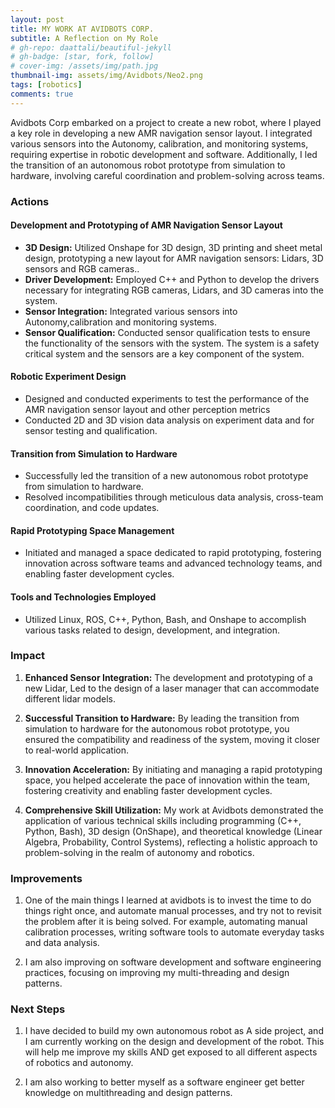 ```yaml
---
layout: post
title: MY WORK AT AVIDBOTS CORP.
subtitle: A Reflection on My Role
# gh-repo: daattali/beautiful-jekyll
# gh-badge: [star, fork, follow]
# cover-img: /assets/img/path.jpg
thumbnail-img: assets/img/Avidbots/Neo2.png
tags: [robotics]
comments: true
---
```

Avidbots Corp embarked on a project to create a new robot, where I played a key role in developing a new AMR navigation sensor layout. I integrated various sensors into the Autonomy, calibration, and monitoring systems, requiring expertise in robotic development and software. Additionally, I led the transition of an autonomous robot prototype from simulation to hardware, involving careful coordination and problem-solving across teams.

### Actions

#### Development and Prototyping of AMR Navigation Sensor Layout
- **3D Design:** Utilized Onshape for 3D design, 3D printing and sheet metal design, prototyping a new layout for AMR navigation sensors: Lidars, 3D sensors and RGB cameras..
- **Driver Development:** Employed C++ and Python to develop the drivers necessary for integrating RGB cameras, Lidars, and 3D cameras into the system. 
- **Sensor Integration:** Integrated various sensors into Autonomy,calibration and monitoring systems.
- **Sensor Qualification:** Conducted sensor qualification tests to ensure the functionality of the sensors with the system. The system is a safety critical system and the sensors are a key component of the system.

#### Robotic Experiment Design
- Designed and conducted experiments to test the performance of the AMR navigation sensor layout and other perception metrics
- Conducted 2D and 3D vision data analysis on experiment data and for sensor testing and qualification.

#### Transition from Simulation to Hardware
- Successfully led the transition of a new autonomous robot prototype from simulation to hardware.
- Resolved incompatibilities through meticulous data analysis, cross-team coordination, and code updates.

#### Rapid Prototyping Space Management
- Initiated and managed a space dedicated to rapid prototyping, fostering innovation across software teams and advanced technology teams, and enabling faster development cycles.

#### Tools and Technologies Employed
- Utilized Linux, ROS, C++, Python, Bash, and Onshape to accomplish various tasks related to design, development, and integration.

### Impact

1. **Enhanced Sensor Integration:** The development and prototyping of a new Lidar, Led to the design of a laser manager that can accommodate different lidar models. 

2. **Successful Transition to Hardware:** By leading the transition from simulation to hardware for the autonomous robot prototype, you ensured the compatibility and readiness of the system, moving it closer to real-world application.
   
3. **Innovation Acceleration:** By initiating and managing a rapid prototyping space, you helped accelerate the pace of innovation within the team, fostering creativity and enabling faster development cycles.
   
4. **Comprehensive Skill Utilization:** My work at Avidbots demonstrated the application of various technical skills including programming (C++, Python, Bash), 3D design (OnShape), and theoretical knowledge (Linear Algebra, Probability, Control Systems), reflecting a holistic approach to problem-solving in the realm of autonomy and robotics.

### Improvements

1. One of the main things I learned at avidbots is to invest the time to do things right once, and automate manual processes, and try not to revisit the problem after it is being solved. For example, automating manual calibration processes, writing software tools to automate everyday tasks and data analysis.

2. I am also improving on software development and software engineering practices, focusing on improving my multi-threading and design patterns.

### Next Steps

1. I have decided to build my own autonomous robot as A side project, and I am currently working on the design and development of the robot. This will help me improve my skills AND get exposed to all different aspects of robotics and autonomy.

2. I am also working to better myself as a software engineer get better knowledge on multithreading and design patterns.